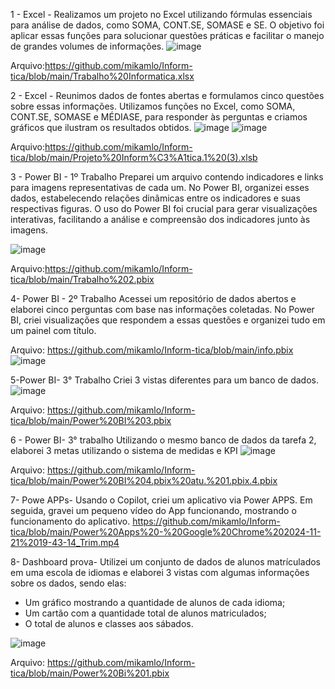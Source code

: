 1 - Excel -
Realizamos um projeto no Excel utilizando fórmulas essenciais para análise de dados, como SOMA, CONT.SE, SOMASE e SE. O objetivo foi aplicar essas funções para solucionar questões práticas e facilitar o manejo de grandes volumes de informações.
![image](https://github.com/user-attachments/assets/813cd896-db7e-455b-ba44-79ca3c509e16)

Arquivo:https://github.com/mikamlo/Inform-tica/blob/main/Trabalho%20Informatica.xlsx

2 - Excel  - 
Reunimos dados de fontes abertas e formulamos cinco questões sobre essas informações. Utilizamos funções no Excel, como SOMA, CONT.SE, SOMASE e MÉDIASE, para responder às perguntas e criamos gráficos que ilustram os resultados obtidos.
![image](https://github.com/user-attachments/assets/f14578d0-33c2-47db-a0a9-15f36e7811cb)
![image](https://github.com/user-attachments/assets/99abf914-75ce-42ad-a50b-d251a6b84acb)


Arquivo:https://github.com/mikamlo/Inform-tica/blob/main/Projeto%20Inform%C3%A1tica.1%20(3).xlsb

3 - Power BI - 1º Trabalho
Preparei um arquivo contendo indicadores e links para imagens representativas de cada um. No Power BI, organizei esses dados, estabelecendo relações dinâmicas entre os indicadores e suas respectivas figuras. O uso do Power BI foi crucial para gerar visualizações interativas, facilitando a análise e compreensão dos indicadores junto às imagens.

![image](https://github.com/user-attachments/assets/34e67ba7-aab7-4ff8-9174-443447b9b869)

Arquivo:https://github.com/mikamlo/Inform-tica/blob/main/Trabalho%202.pbix

4- Power BI - 2º Trabalho
Acessei um repositório de dados abertos e elaborei cinco perguntas com base nas informações coletadas. No Power BI, criei visualizações que respondem a essas questões e organizei tudo em um painel com título.

Arquivo: https://github.com/mikamlo/Inform-tica/blob/main/info.pbix
![image](https://github.com/user-attachments/assets/c0eef2ba-2273-4320-a04e-a6803704807d)


5-Power BI- 3° Trabalho
Criei 3 vistas diferentes para um banco de dados.
![image](https://github.com/user-attachments/assets/486216c0-9b88-4332-81e4-f44544154e63)


Arquivo: https://github.com/mikamlo/Inform-tica/blob/main/Power%20BI%203.pbix

6 - Power BI- 3° trabalho
Utilizando o mesmo banco de dados da tarefa 2, elaborei 3 metas utilizando o sistema de medidas e KPI
![image](https://github.com/user-attachments/assets/ba0e4ee8-f32d-4b7e-b4e1-c2baa2c18d52)


Arquivo: https://github.com/mikamlo/Inform-tica/blob/main/Power%20BI%204.pbix%20atu.%201.pbix.4.pbix

7- Powe APPs- Usando o Copilot, criei um aplicativo via Power APPS.
Em seguida, gravei um pequeno vídeo do App funcionando, mostrando o funcionamento do aplicativo.
https://github.com/mikamlo/Inform-tica/blob/main/Power%20Apps%20-%20Google%20Chrome%202024-11-21%2019-43-14_Trim.mp4

8- Dashboard prova- Utilizei um conjunto de dados de alunos matrículados em uma escola de idiomas e elaborei 3 vistas com algumas informações sobre os dados, sendo elas:
- Um gráfico mostrando a quantidade de alunos de cada idioma;
- Um cartão com a quantidade total de alunos matriculados;
- O total de alunos e classes aos sábados.

![image](https://github.com/user-attachments/assets/6433a74e-4dfe-4def-99af-23077df5bc20)

Arquivo: https://github.com/mikamlo/Inform-tica/blob/main/Power%20Bi%201.pbix




